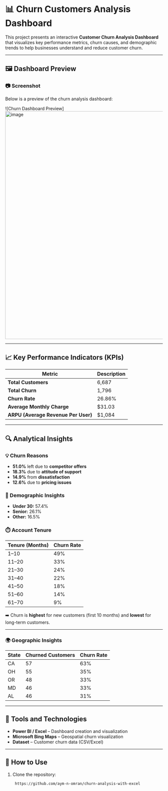 # 📊 Churn Customers Analysis Dashboard

This project presents an interactive **Customer Churn Analysis Dashboard** that visualizes key performance metrics, churn causes, and demographic trends to help businesses understand and reduce customer churn.

---

## 🖼️ Dashboard Preview

### 📷 Screenshot

Below is a preview of the churn analysis dashboard:

![Churn Dashboard Preview]<img width="1165" height="728" alt="image" src="https://github.com/user-attachments/assets/a4e59b41-1486-4320-8bde-e177568b90b2" />


---

## 📈 Key Performance Indicators (KPIs)

| Metric | Description |
|--------|--------------|
| **Total Customers** | 6,687 |
| **Total Churn** | 1,796 |
| **Churn Rate** | 26.86% |
| **Average Monthly Charge** | \$31.03 |
| **ARPU (Average Revenue Per User)** | \$1,084 |

---

## 🔍 Analytical Insights

### 💡 Churn Reasons
- **51.0%** left due to **competitor offers**
- **18.3%** due to **attitude of support**
- **14.9%** from **dissatisfaction**
- **12.6%** due to **pricing issues**

### 👥 Demographic Insights
- **Under 30:** 57.4%  
- **Senior:** 26.1%  
- **Other:** 16.5%

### ⏱️ Account Tenure

| Tenure (Months) | Churn Rate |
|-----------------|-------------|
| 1–10 | 49% |
| 11–20 | 33% |
| 21–30 | 24% |
| 31–40 | 22% |
| 41–50 | 18% |
| 51–60 | 14% |
| 61–70 | 9% |

➡️ Churn is **highest** for new customers (first 10 months) and **lowest** for long-term customers.

---

### 🌍 Geographic Insights

| State | Churned Customers | Churn Rate |
|--------|------------------|-------------|
| CA | 57 | 63% |
| OH | 55 | 35% |
| OR | 48 | 33% |
| MD | 46 | 33% |
| AL | 46 | 31% |

---

## 🧰 Tools and Technologies

- **Power BI / Excel** – Dashboard creation and visualization  
- **Microsoft Bing Maps** – Geospatial churn visualization  
- **Dataset** – Customer churn data (CSV/Excel)

---

## 🚀 How to Use

1. Clone the repository:
   ```bash
    https://github.com/aym-n-omran/churn-analysis-with-excel
